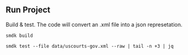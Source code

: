 ## Run Project

Build & test. The code will convert an .xml file into a json represetation.

```
smdk build
```

```
smdk test --file data/uscourts-gov.xml --raw | tail -n +3 | jq
```
